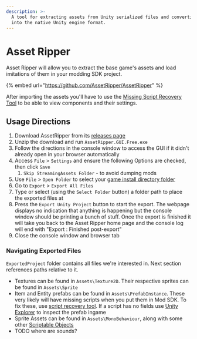 ```yaml
---
description: >-
  A tool for extracting assets from Unity serialized files and converting them
  into the native Unity engine format.
---
```


# Asset Ripper

Asset Ripper will allow you to extract the base game's assets and load imitations of them in your modding SDK project.&#x20;

{% embed url="https://github.com/AssetRipper/AssetRipper" %}

After importing the assets you'll have to use the [Missing Script Recovery Tool](ng-tools-missing-script-recovery.md) to be able to view components and their settings.&#x20;

## Usage Directions

1. Download AssetRipper from its [releases page](https://github.com/AssetRipper/AssetRipper/releases)
2. Unzip the download and run `AssetRipper.GUI.Free.exe`
3. Follow the directions in the console window to access the GUI if it didn't already open in your browser automatically
4. Access `File` > `Settings` and ensure the following Options are checked, then click `Save`
   1. `Skip StreamingAssets Folder` - to avoid dumping mods
5. Use `File` > `Open Folder` to select your [game install directory folder](../../concepts/important-folder-paths.md#game-install-directory)
6. Go to `Export` > `Export All Files`&#x20;
7. Type or select (using the `Select Folder` button) a folder path to place the exported files at
8. Press the `Export Unity Project` button to start the export. The webpage displays no indication that anything is happening but the console window should be printing a bunch of stuff. Once the export is finished it will take you back to the Asset Ripper home page and the console log will end with "Export : Finished post-export"
9. Close the console window and browser tab

### Navigating Exported Files

`ExportedProject` folder contains all files we're interested in. Next section references paths relative to it.

* Textures can be found in `Assets\Texture2D`. Their respective sprites can be found in `Assets\Sprite`
* Item and Entity prefabs can be found in `Assets\PrefabInstance`. These very likely will have missing scripts when you put them in Mod SDK. To fix these, use [script recovery tool](ng-tools-missing-script-recovery.md). If a script has no fields use [Unity Explorer](unity-explorer.md) to inspect the prefab ingame
* Sprite Assets can be found in `Assets\MonoBehaviour`, along with some other [Scriptable Objects](../../concepts/technologies-and-tools.md#scriptable-object)
* TODO where are sounds?
